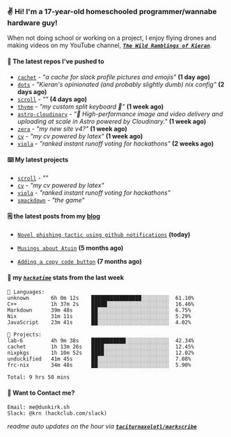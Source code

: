 ### ✌️ Hi! I'm a 17-year-old homeschooled programmer/wannabe hardware guy!

When not doing school or working on a project, I enjoy flying drones and making videos on my YouTube channel, [**_`The Wild Ramblings of Kieran`_**](https://youtube.com/@kieran.rambles).

#### 👷 The latest repos I've pushed to

- [`cachet`](https://github.com/taciturnaxolotl/cachet) - _"a cache for slack profile pictures and emojis"_ **(1 day ago)**
- [`dots`](https://github.com/taciturnaxolotl/dots) - _"Kieran's opinionated (and probably slightly dumb) nix config"_ **(2 days ago)**
- [`scroll`](https://github.com/taciturnaxolotl/scroll) - _""_ **(4 days ago)**
- [`thyme`](https://github.com/taciturnaxolotl/thyme) - _"my custom split keyboard 🫶"_ **(1 week ago)**
- [`astro-cloudinary`](https://github.com/cloudinary-community/astro-cloudinary) - _"🚀 High-performance image and video delivery and uploading at scale in Astro powered by Cloudinary."_ **(1 week ago)**
- [`zera`](https://github.com/taciturnaxolotl/zera) - _"my new site v4?"_ **(1 week ago)**
- [`cv`](https://github.com/taciturnaxolotl/cv) - _"my cv powered by latex"_ **(1 week ago)**
- [`viola`](https://github.com/taciturnaxolotl/viola) - _"ranked instant runoff voting for hackathons"_ **(2 weeks ago)**

#### ⌨️ My latest projects

- [`scroll`](https://github.com/taciturnaxolotl/scroll) - _""_
- [`cv`](https://github.com/taciturnaxolotl/cv) - _"my cv powered by latex"_
- [`viola`](https://github.com/taciturnaxolotl/viola) - _"ranked instant runoff voting for hackathons"_
- [`smackdown`](https://github.com/taciturnaxolotl/smackdown) - _"the game"_

#### 🗒️ the latest posts from my [blog](https://dunkirk.sh)

- [`Novel phishing tactic using github notifications`](https://dunkirk.sh/blog/github-phishing/) **(today)**

- [`Musings about Atuin`](https://dunkirk.sh/blog/atuin/) **(5 months ago)**

- [`Adding a copy code button`](https://dunkirk.sh/blog/adding-a-copy-button/) **(7 months ago)**



#### 📡 my [_`hackatime`_](https://waka.hackclub.com) stats from the last week

```text
💾 Languages:
unknown       6h 0m 12s    ████████████████░░░░░░░░░  61.10%
C++           1h 37m 2s    █████░░░░░░░░░░░░░░░░░░░░  16.46%
Markdown      39m 48s      ██░░░░░░░░░░░░░░░░░░░░░░░  6.75%
Nix           31m 11s      ██░░░░░░░░░░░░░░░░░░░░░░░  5.29%
JavaScript    23m 41s      ██░░░░░░░░░░░░░░░░░░░░░░░  4.02%

💼 Projects:
lab-6         4h 9m 38s    ███████████░░░░░░░░░░░░░░  42.34%
cachet        1h 13m 26s   ████░░░░░░░░░░░░░░░░░░░░░  12.45%
nixpkgs       1h 10m 52s   ████░░░░░░░░░░░░░░░░░░░░░  12.02%
unduckified   41m 45s      ██░░░░░░░░░░░░░░░░░░░░░░░  7.08%
frc-nix       34m 48s      ██░░░░░░░░░░░░░░░░░░░░░░░  5.90%

Total: 9 hrs 50 mins
```

#### 📮 Want to Contact me?

```text
Email: me@dunkirk.sh
Slack: @krn (hackclub.com/slack)
```

_readme auto updates on the hour via [**`taciturnaxolotl/markscribe`**](https://github.com/taciturnaxolotl/markscribe)_

